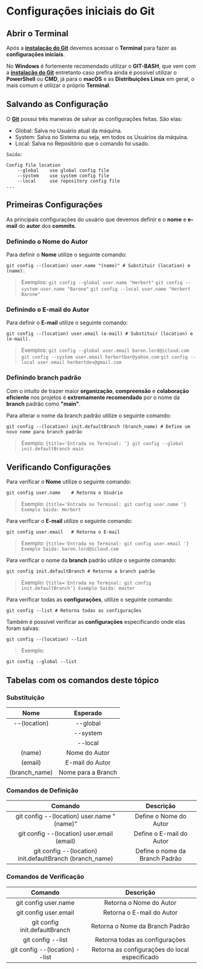 # **Configurações iniciais do Git**

## Abrir o Terminal

Após a **[instalação do Git](page3.md\#instalando-o-git)** devemos acessar o **Terminal** para fazer as **configurações iniciais**. 

No **Windows** é fortemente recomendado utilizar o **GIT-BASH**, que vem com a **[instalação do Git](page3.md\#instalando-o-git)** entretanto caso prefira ainda é possível utilizar o **PowerShell** ou **CMD**, já para o **macOS** e as **Distribuições Linux** em geral, o mais comum é utilizar o próprio **Terminal**.

## Salvando as Configuração

O **[Git](page2.md\#o-que-é-o-git)** possui três maneiras de salvar as configurações feitas. São elas:

- Global: Salva no Usuário atual da máquina.
- System: Salva no Sistema ou seja, em todos os Usuários da máquina.
- Local: Salva no Repositório que o comando foi usado.

```{hl_lines="4-6" title='Entrada no Terminal: git config'}
Saida:

Config file location
    --global    use global config file
    --system    use system config file
    --local     use repository config file  
...   
```

## Primeiras Configurações

As principais configurações do usuário que devemos definir e o **nome** e **e-mail** do **autor** dos **commits**.

### Definindo o Nome do Autor

Para definir o **Nome** utilize o seguinte comando:

```
git config --(location) user.name "(name)" # Substituir (location) e (name).
```
> Exemplos:
    ```
    git config --global user.name "Herbert"
    ```
    ```
    git config --system user.name "Barone"
    ```
    ```
    git config --local user.name "Herbert Barone"
    ```

### Definindo o E-mail do Autor

Para definir o **E-mail** utilize o seguinte comando:

```
git config --(location) user.email (e-mail) # Substituir (location) e (e-mail).
```
> Exemplos:
    ```
    git config --global user.email baron.lord@icloud.com
    ```
    ```
    git config --system user.email herbertbar@yahoo.com
    ```
    ```
    git config --local user.email herbertdev@gmail.com
    ```

### Definindo branch padrão

Com o intuito de trazer maior **organização**, **compreensão** e **colaboração eficiente** nos projetos é **extremamente recomendado** por o nome da **branch** padrão como **"main"**.


Para alterar o nome da branch padrão utilize o seguinte comando:
```
git config --(location) init.defaultBranch (branch_name) # Define um novo nome para branch padrão
```
> Exemplo:
    ```{title='Entrada no Terminal: '}
    git config --global init.defaultBranch main
    ```


## Verificando Configurações

Para verificar o **Nome** utilize o seguinte comando:
```
git config user.name    # Retorna o Usuário
```
> Exemplo:
    ```{title='Entrada no Terminal: git config user.name '}
    Exemplo Saida:
        Herbert
    ```

Para verificar o **E-mail** utilize o seguinte comando:
```
git config user.email   # Retorna o E-mail
```
> Exemplo:
    ```{title='Entrada no Terminal: git config user.email '}
    Exemplo Saida:
        baron.lord@icloud.com
    ```

Para verificar o nome da **branch** padrão utilize o seguinte comando:
```
git config init.defaultBranch # Retorna a branch padrão
```
> Exemplo:
    ```{title='Entrada no Terminal: git config init.defaultBranch'}
    Exemplo Saida:
        master
    ```

Para verificar todas as **configurações**, utilize o seguinte comando:
```
git config --list # Retorna todas as configurações 
```

Também é possível verificar as **configurações** especificando onde elas foram salvas:
```
git config --(location) --list
```
> Exemplo:
```{title='Entrada no Terminal:'}
git config --global --list
```

## Tabelas com os comandos deste tópico

### Substituição

| Nome | Esperado |
|:-:|:-:|
| --(location)  | --global |
|  | --system |
|  | --local |
| (name) | Nome do Autor |
| (email) | E-mail do Autor |
| (branch_name) | Nome para a Branch |

### Comandos de Definição

| Comando | Descrição |
|:-:|:-:|
| git config --(location) user.name "(name)" | Define o Nome do Autor |
| git config --(location) user.email (email) | Define o E-mail do Autor |
| git config --(location) init.defaultBranch (branch_name) | Define o nome da Branch Padrão |

### Comandos de Verificação

| Comando | Descrição |
|:-:|:-:|
| git config user.name | Retorna o Nome do Autor |
| git config user.email | Retorna o E-mail do Autor |
| git config init.defaultBranch | Retorna o Nome da Branch Padrão |
| git config --list | Retorna todas as configurações |
| git config --(location) --list | Retorna as configurações do local especificado  |